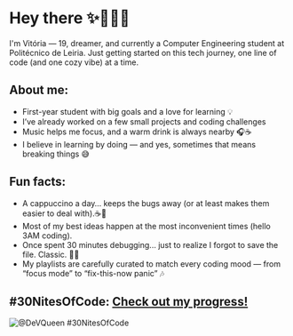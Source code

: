 # Hey there ✨👩🏽‍💻

I'm Vitória — 19, dreamer, and currently a Computer Engineering student at Politécnico de Leiria. Just getting started on this tech journey, one line of code (and one cozy vibe) at a time.

## About me:

- First-year student with big goals and a love for learning 💡 
- I’ve already worked on a few small projects and coding challenges 
- Music helps me focus, and a warm drink is always nearby 🎧☕  
- I believe in learning by doing — and yes, sometimes that means breaking things 😅

## Fun facts:

- A cappuccino a day… keeps the bugs away (or at least makes them easier to deal with).☕️🌸  
- Most of my best ideas happen at the most inconvenient times (hello 3AM coding).  
- Once spent 30 minutes debugging... just to realize I forgot to save the file. Classic. 🤦‍♀️  
- My playlists are carefully curated to match every coding mood — from “focus mode” to “fix-this-now panic” 🎶

## #30NitesOfCode: [Check out my progress!](https://www.codedex.io/@DeVQueen/30-nites-of-code)  
  ![@DeVQueen #30NitesOfCode](https://www.codedex.io/api/petStatus?user=DeVQueen)
